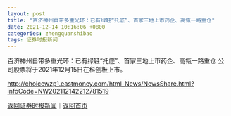 ```yaml
---
layout: post
title: "百济神州自带多重光环：已有绿鞋“托底”、首家三地上市药企、高瓴一路重仓"
date: 2021-12-14 10:16:06 +0800
categories: zhengquanshibao
tags: 证券时报新闻
---
```

百济神州自带多重光环：已有绿鞋“托底”、首家三地上市药企、高瓴一路重仓
公司股票将于2021年12月15日在科创板上市。

<http://choicewzp1.eastmoney.com/html_News/NewsShare.html?infoCode=NW202112142212781519>

[返回证券时报新闻](//finews.withounder.com/zhengquanshibao/)｜[返回首页](//finews.withounder.com/)